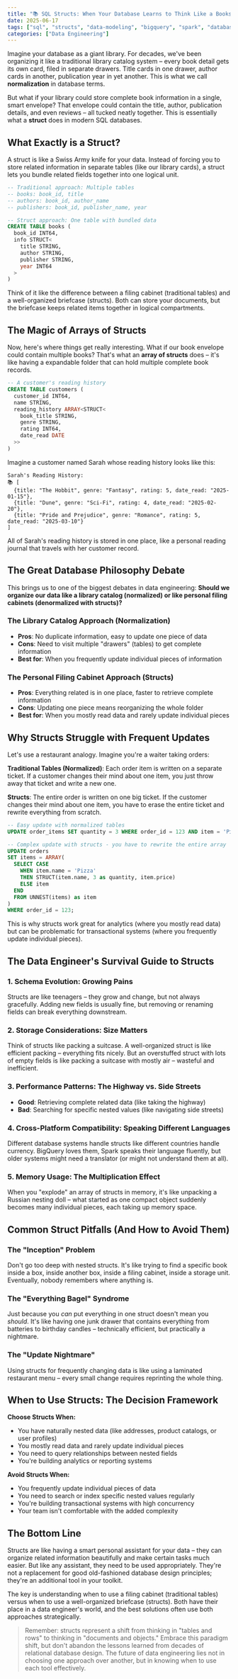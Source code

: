 ```yaml
---
title: "📚 SQL Structs: When Your Database Learns to Think Like a Bookshelf"
date: 2025-06-17
tags: ["sql", "structs", "data-modeling", "bigquery", "spark", "database-design", "normalization", "denormalization", "arrays", "nested-data"]
categories: ["Data Engineering"]
---
```


Imagine your database as a giant library. For decades, we've been organizing it like a traditional library catalog system – every book detail gets its own card, filed in separate drawers. Title cards in one drawer, author cards in another, publication year in yet another. This is what we call **normalization** in database terms.

But what if your library could store complete book information in a single, smart envelope? That envelope could contain the title, author, publication details, and even reviews – all tucked neatly together. This is essentially what a **struct** does in modern SQL databases.

## What Exactly is a Struct?

A struct is like a Swiss Army knife for your data. Instead of forcing you to store related information in separate tables (like our library cards), a struct lets you bundle related fields together into one logical unit.

```sql
-- Traditional approach: Multiple tables
-- books: book_id, title
-- authors: book_id, author_name
-- publishers: book_id, publisher_name, year

-- Struct approach: One table with bundled data
CREATE TABLE books (
  book_id INT64,
  info STRUCT<
    title STRING,
    author STRING,
    publisher STRING,
    year INT64
  >
)
```

Think of it like the difference between a filing cabinet (traditional tables) and a well-organized briefcase (structs). Both can store your documents, but the briefcase keeps related items together in logical compartments.

## The Magic of Arrays of Structs

Now, here's where things get really interesting. What if our book envelope could contain multiple books? That's what an **array of structs** does – it's like having a expandable folder that can hold multiple complete book records.

```sql
-- A customer's reading history
CREATE TABLE customers (
  customer_id INT64,
  name STRING,
  reading_history ARRAY<STRUCT<
    book_title STRING,
    genre STRING,
    rating INT64,
    date_read DATE
  >>
)
```

Imagine a customer named Sarah whose reading history looks like this:
```
Sarah's Reading History:
📚 [
  {title: "The Hobbit", genre: "Fantasy", rating: 5, date_read: "2025-01-15"},
  {title: "Dune", genre: "Sci-Fi", rating: 4, date_read: "2025-02-20"},
  {title: "Pride and Prejudice", genre: "Romance", rating: 5, date_read: "2025-03-10"}
]
```

All of Sarah's reading history is stored in one place, like a personal reading journal that travels with her customer record.

## The Great Database Philosophy Debate

This brings us to one of the biggest debates in data engineering: **Should we organize our data like a library catalog (normalized) or like personal filing cabinets (denormalized with structs)?**

### The Library Catalog Approach (Normalization)
- **Pros**: No duplicate information, easy to update one piece of data
- **Cons**: Need to visit multiple "drawers" (tables) to get complete information
- **Best for**: When you frequently update individual pieces of information

### The Personal Filing Cabinet Approach (Structs)
- **Pros**: Everything related is in one place, faster to retrieve complete information
- **Cons**: Updating one piece means reorganizing the whole folder
- **Best for**: When you mostly read data and rarely update individual pieces

## Why Structs Struggle with Frequent Updates

Let's use a restaurant analogy. Imagine you're a waiter taking orders:

**Traditional Tables (Normalized)**: Each order item is written on a separate ticket. If a customer changes their mind about one item, you just throw away that ticket and write a new one.

**Structs**: The entire order is written on one big ticket. If the customer changes their mind about one item, you have to erase the entire ticket and rewrite everything from scratch.

```sql
-- Easy update with normalized tables
UPDATE order_items SET quantity = 3 WHERE order_id = 123 AND item = 'Pizza';

-- Complex update with structs - you have to rewrite the entire array
UPDATE orders 
SET items = ARRAY(
  SELECT CASE 
    WHEN item.name = 'Pizza' 
    THEN STRUCT(item.name, 3 as quantity, item.price)
    ELSE item
  END
  FROM UNNEST(items) as item
)
WHERE order_id = 123;
```

This is why structs work great for analytics (where you mostly read data) but can be problematic for transactional systems (where you frequently update individual pieces).

## The Data Engineer's Survival Guide to Structs

### 1. **Schema Evolution: Growing Pains**
Structs are like teenagers – they grow and change, but not always gracefully. Adding new fields is usually fine, but removing or renaming fields can break everything downstream.

### 2. **Storage Considerations: Size Matters**
Think of structs like packing a suitcase. A well-organized struct is like efficient packing – everything fits nicely. But an overstuffed struct with lots of empty fields is like packing a suitcase with mostly air – wasteful and inefficient.

### 3. **Performance Patterns: The Highway vs. Side Streets**
- **Good**: Retrieving complete related data (like taking the highway)
- **Bad**: Searching for specific nested values (like navigating side streets)

### 4. **Cross-Platform Compatibility: Speaking Different Languages**
Different database systems handle structs like different countries handle currency. BigQuery loves them, Spark speaks their language fluently, but older systems might need a translator (or might not understand them at all).

### 5. **Memory Usage: The Multiplication Effect**
When you "explode" an array of structs in memory, it's like unpacking a Russian nesting doll – what started as one compact object suddenly becomes many individual pieces, each taking up memory space.

## Common Struct Pitfalls (And How to Avoid Them)

### The "Inception" Problem
Don't go too deep with nested structs. It's like trying to find a specific book inside a box, inside another box, inside a filing cabinet, inside a storage unit. Eventually, nobody remembers where anything is.

### The "Everything Bagel" Syndrome
Just because you *can* put everything in one struct doesn't mean you *should*. It's like having one junk drawer that contains everything from batteries to birthday candles – technically efficient, but practically a nightmare.

### The "Update Nightmare"
Using structs for frequently changing data is like using a laminated restaurant menu – every small change requires reprinting the whole thing.

## When to Use Structs: The Decision Framework

**Choose Structs When:**
- You have naturally nested data (like addresses, product catalogs, or user profiles)
- You mostly read data and rarely update individual pieces
- You need to query relationships between nested fields
- You're building analytics or reporting systems

**Avoid Structs When:**
- You frequently update individual pieces of data
- You need to search or index specific nested values regularly
- You're building transactional systems with high concurrency
- Your team isn't comfortable with the added complexity

## The Bottom Line

Structs are like having a smart personal assistant for your data – they can organize related information beautifully and make certain tasks much easier. But like any assistant, they need to be used appropriately. They're not a replacement for good old-fashioned database design principles; they're an additional tool in your toolkit.

The key is understanding when to use a filing cabinet (traditional tables) versus when to use a well-organized briefcase (structs). Both have their place in a data engineer's world, and the best solutions often use both approaches strategically.

> Remember: structs represent a shift from thinking in "tables and rows" to thinking in "documents and objects." Embrace this paradigm shift, but don't abandon the lessons learned from decades of relational database design. The future of data engineering lies not in choosing one approach over another, but in knowing when to use each tool effectively.

